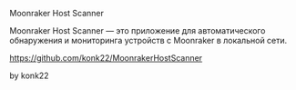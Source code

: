 Moonraker Host Scanner

Moonraker Host Scanner — это приложение для автоматического обнаружения и мониторинга устройств с Moonraker в локальной сети.

https://github.com/konk22/MoonrakerHostScanner

by konk22